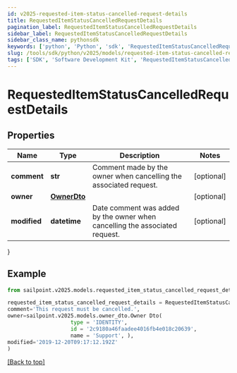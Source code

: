 ```yaml
---
id: v2025-requested-item-status-cancelled-request-details
title: RequestedItemStatusCancelledRequestDetails
pagination_label: RequestedItemStatusCancelledRequestDetails
sidebar_label: RequestedItemStatusCancelledRequestDetails
sidebar_class_name: pythonsdk
keywords: ['python', 'Python', 'sdk', 'RequestedItemStatusCancelledRequestDetails', 'V2025RequestedItemStatusCancelledRequestDetails'] 
slug: /tools/sdk/python/v2025/models/requested-item-status-cancelled-request-details
tags: ['SDK', 'Software Development Kit', 'RequestedItemStatusCancelledRequestDetails', 'V2025RequestedItemStatusCancelledRequestDetails']
---
```


# RequestedItemStatusCancelledRequestDetails


## Properties

Name | Type | Description | Notes
------------ | ------------- | ------------- | -------------
**comment** | **str** | Comment made by the owner when cancelling the associated request. | [optional] 
**owner** | [**OwnerDto**](owner-dto) |  | [optional] 
**modified** | **datetime** | Date comment was added by the owner when cancelling the associated request. | [optional] 
}

## Example

```python
from sailpoint.v2025.models.requested_item_status_cancelled_request_details import RequestedItemStatusCancelledRequestDetails

requested_item_status_cancelled_request_details = RequestedItemStatusCancelledRequestDetails(
comment='This request must be cancelled.',
owner=sailpoint.v2025.models.owner_dto.Owner Dto(
                    type = 'IDENTITY', 
                    id = '2c9180a46faadee4016fb4e018c20639', 
                    name = 'Support', ),
modified='2019-12-20T09:17:12.192Z'
)

```
[[Back to top]](#) 

